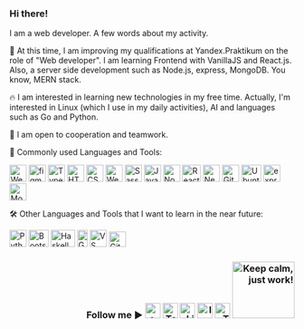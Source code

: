 ### Hi there!

I am a web developer. A few words about my activity.

🌱 At this time, I am improving my qualifications at Yandex.Praktikum on the role of "Web developer". I am learning Frontend with VanillaJS and React.js. Also, a server side development such as Node.js, express, MongoDB. You know, MERN stack.

🔥 I am interested in learning new technologies in my free time. Actually, I'm interested in Linux (which I use in my daily activities), AI and languages such as Go and Python.

🤝 I am open to cooperation and teamwork.

🏹 Commonly used Languages and Tools:
<p align="left"> <a href="https://www.jetbrains.com/webstorm/" target="_blank"> <img src="https://seeklogo.com/images/W/webstorm-logo-691E749F21-seeklogo.com.png" alt="WebStorm" width="30" height="30"/></a> <a href="https://www.figma.com/" target="_blank"> <img src="https://www.vectorlogo.zone/logos/figma/figma-icon.svg" alt="figma" width="30" height="30"/></a> <a href="https://www.typescriptlang.org/" target="_blank"> <img src="https://upload.wikimedia.org/wikipedia/commons/thumb/4/4c/Typescript_logo_2020.svg/1200px-Typescript_logo_2020.svg.png" alt="TypeScript" width="30" height="30"/></a> <a href="https://www.w3schools.com/html/" target="_blank"> <img src="https://cryptologos.cc/logos/html-coin-html-logo.png" alt="HTML" width="30" height="30"/></a> <a href="https://www.w3schools.com/css/" target="_blank"> <img src="https://icon-library.com/images/css-xxl_10573.png" alt="CSS" width="30" height="30"/></a> <a href="https://webpack.js.org/" target="_blank"> <img src="https://coollogo.net/wp-content/uploads/2021/03/Webpack-logo.svg" alt="Webpack" width="30" height="30"/></a> <a href="https://sass-lang.com/styleguide/brand" target="_blank"> <img src="https://sass-lang.com/assets/img/styleguide/seal-color-aef0354c.png" alt="Sass" width="30" height="30"/></a> <a href="https://www.javascript.com/" target="_blank"> <img src="https://cdn.iconscout.com/icon/free/png-256/javascript-2752148-2284965.png" alt="JavaScript" width="30" height="30"/></a> <a href="https://nodejs.org/en/" target="_blank"> <img src="https://devstickers.com/assets/img/pro/kh7x.png" alt="Node.js" width="30" height="30"/></a> <a href="https://reactjs.org/" target="_blank"> <img src="https://www.cloudanalogy.co.uk/wp-content/uploads/2019/06/react.png" alt="React" width="33" height="30"/></a> <a href="https://nextjs.org/" target="_blank"> <img src="https://icedevera.com/images/skills/frontEnd/next.png" alt="Next.js" width="30" height="30"/></a> <a href="https://git-scm.com/" target="_blank"> <img src="https://www.vectorlogo.zone/logos/git-scm/git-scm-icon.svg" alt="Git" width="30" height="30"/></a> <a href="https://ubuntu.com/" target="_blank"> <img src="https://1000logos.net/wp-content/uploads/2017/06/Ubuntu-Logo.png" alt="Ubuntu" width="35" height="30"/></a> <a href="https://expressjs.com/" target="_blank"> <img src="https://i2.wp.com/www.mementotech.in/assets/images/icons/express.png" alt="express.js" width="30" height="30"/></a> <a href="https://www.mongodb.com/" target="_blank"> <img src="https://fc01.deviantart.net/fs70/f/2010/168/e/1/Icon_MongoDB_by_xkneo.png" alt="MongoDB" width="30" height="30"/></a></p>

🛠️ Other Languages and Tools that I want to learn in the near future:
<p align="left"> <a href="https://www.python.org/" target="_blank"> <img src="https://1.bp.blogspot.com/-iUyGyTGrBbo/Xm3vc3A_2sI/AAAAAAAAG6w/yx2XQxIFiXMZVmmryeySkRnspbwnD9LfACEwYBhgL/s1600/Python%2Bprogramming.png" alt="Python 3" width="30" height="30"/></a> <a href="https://getbootstrap.com/" target="_blank"> <img src="https://upload.wikimedia.org/wikipedia/commons/thumb/b/b2/Bootstrap_logo.svg/512px-Bootstrap_logo.svg.png" alt="Bootstrap" width="35" height="30"/></a> <a href="https://www.haskell.org/" target="_blank"> <img src="https://res.cloudinary.com/practicaldev/image/fetch/s--G0P1KX-J--/c_imagga_scale,f_auto,fl_progressive,h_900,q_auto,w_1600/https://thepracticaldev.s3.amazonaws.com/i/5sbbqt9sxzw0sspnr7at.png" alt="Haskell" width="43" height="30"/></a> <a href="https://go.dev/" target="_blank"> <img src="https://digitalilusion.com/media/filer_public_thumbnails/filer_public/84/d6/84d67172-f16a-43a5-bced-f8e49cf0d4a7/golang-gopher-hello.png__179x300_q85_subject_location-90%2C150_subsampling-2.png" alt="Go Lang" width="18" height="30"/></a> <a href="https://code.visualstudio.com/" target="_blank"> <img src="https://code.visualstudio.com/assets/images/code-stable.png" alt="VS Code" width="30" height="30"/></a> <a href="https://about.gitlab.com/" target="_blank"> <img src="https://cdn.freebiesupply.com/logos/large/2x/gitlab-logo-svg-vector.svg" alt="GitLab" width="30" height="27"/></a></p>


<h3 align="right"><span style="align-items: baseline;">Follow me ► <a href="mailto:tatiana@seliuk.com"><img src="http://lofrev.net/wp-content/photos/2016/06/email_logo.png" alt="e-mail" width="27" height="27" /></a> <a href="https://t.me/whodef"><img src="https://cdn3.iconfinder.com/data/icons/social-media-chamfered-corner/154/telegram-512.png" alt="Telegram" width="27" height="27" /></a> <a href="https://www.linkedin.com/in/tatiana-seliuk/"><img src="https://upload.wikimedia.org/wikipedia/commons/thumb/c/ca/LinkedIn_logo_initials.png/800px-LinkedIn_logo_initials.png" alt="LinkedIn" width="27" height="27" /></a> <a href="https://www.instagram.com/whodef/"><img src="https://seeklogo.com/images/I/instagram-logo-041EABACE1-seeklogo.com.png" alt="Insta" width="27" height="27" /></a> <a href="https://twitter.com/whodefinit"><img src="https://www.pngall.com/wp-content/uploads/2016/07/Twitter-Download-PNG.png" alt="Twitter" width="27" height="27" /></a> </span> <img src="https://c.tenor.com/dfyaJw2Yne0AAAAi/meong-cat.gif" alt="Keep calm, just work!" width="110" height="100" /></h3>

<!-- 
**whodef/whodef** is a ✨ _special_ ✨ repository because its `README.md` (this file) appears on your GitHub profile.

Here are some ideas to get you started:

- 🔭 I’m currently working on ...
- 🌱 I’m currently learning ...
- 👯 I’m looking to collaborate on ...
- 🤔 I’m looking for help with ...
- 💬 Ask me about ...
- 📫 How to reach me: ...
- 😄 Pronouns: ...
- ⚡ Fun fact: ...
-->
